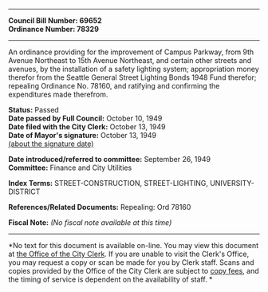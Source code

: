 * * * * *  
  
**Council Bill Number: [](#h0)[](#h2)69652**   
**Ordinance Number: 78329**  
  
* * * * *  
  
An ordinance providing for the improvement of Campus Parkway, from 9th Avenue Northeast to 15th Avenue Northeast, and certain other streets and avenues, by the installation of a safety lighting system; appropriation money therefor from the Seattle General Street Lighting Bonds 1948 Fund therefor; repealing Ordinance No. 78160, and ratifying and confirming the expenditures made therefrom.  
  
**Status:** Passed   
**Date passed by Full Council:** October 10, 1949   
**Date filed with the City Clerk:** October 13, 1949   
**Date of Mayor's signature:** October 13, 1949   
[(about the signature date)](/~public/approvaldate.htm)   
  
  
**Date introduced/referred to committee:** September 26, 1949   
**Committee:** Finance and City Utilities   
  
**Index Terms:** STREET-CONSTRUCTION, STREET-LIGHTING, UNIVERSITY-DISTRICT  
  
**References/Related Documents:** Repealing: Ord 78160  
  
**Fiscal Note:** *(No fiscal note available at this time)*  
  
* * * * *  
  
*No text for this document is available on-line. You may view this document at [the Office of the City Clerk](http://www.seattle.gov/leg/clerk/contactUs.htm). If you are unable to visit the Clerk's Office, you may request a copy or scan be made for you by Clerk staff. Scans and copies provided by the Office of the City Clerk are subject to [copy fees](http://clerk.seattle.gov/~public/clerkfees.htm), and the timing of service is dependent on the availability of staff. *  
  
  
